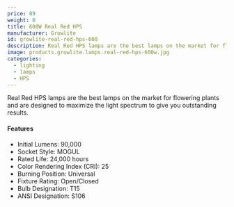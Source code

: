 ```yaml
---
price: 89
weight: 0
title: 600W Real Red HPS
manufacturer: Growlite
id: growlite-real-red-hps-600
description: Real Red HPS lamps are the best lamps on the market for flowering plants and are designed to maximize the light spectrum to give you outstanding results.
image: products.growlite.lamps.real-red-hps-600w.jpg
categories:
  - lighting
  - lamps
  - HPS
---
```


Real Red HPS lamps are the best lamps on the market for flowering plants and are designed to maximize the light spectrum to give you outstanding results.

#### Features

* Initial Lumens: 90,000
* Socket Style: MOGUL
* Rated Life: 24,000 hours
* Color Rendering Index (CRI): 25
* Burning Position: Universal
* Fixture Rating: Open/Closed
* Bulb Designation: T15
* ANSI Designation: S106
